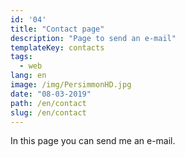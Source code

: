 ```yaml
---
id: '04'
title: "Contact page"
description: "Page to send an e-mail"
templateKey: contacts
tags:
  - web
lang: en
image: /img/PersimmonHD.jpg
date: "08-03-2019"
path: /en/contact
slug: /en/contact
---
```


In this page you can send me an e-mail.
